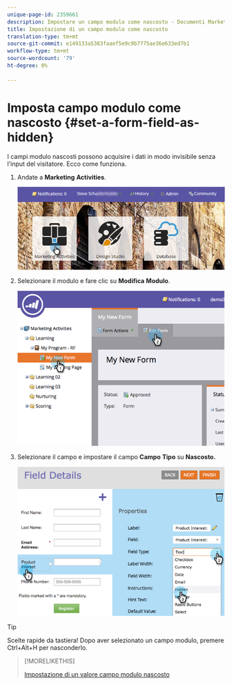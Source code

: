 ```yaml
---
unique-page-id: 2359661
description: Impostare un campo modulo come nascosto - Documenti Marketo - Documentazione prodotto
title: Impostazione di un campo modulo come nascosto
translation-type: tm+mt
source-git-commit: e149133a5383faaef5e9c9b7775ae36e633ed7b1
workflow-type: tm+mt
source-wordcount: '79'
ht-degree: 0%

---
```



# Imposta campo modulo come nascosto {#set-a-form-field-as-hidden}

I campi modulo nascosti possono acquisire i dati in modo invisibile senza l&#39;input del visitatore. Ecco come funziona.

1. Andate a **Marketing** **Activities**.

   ![](assets/login-marketing-activities-3.png)

1. Selezionare il modulo e fare clic su **Modifica** **Modulo**.

   ![](assets/image2014-9-15-12-3a58-3a47.png)

1. Selezionare il campo e impostare il campo **Campo** **Tipo** su **Nascosto.**

   ![](assets/image2014-9-15-12-3a58-3a56.png)

>[!TIP]
>
>Scelte rapide da tastiera! Dopo aver selezionato un campo modulo, premere Ctrl+Alt+H per nasconderlo.

>[!MORELIKETHIS]
>
>[Impostazione di un valore campo modulo nascosto](set-a-hidden-form-field-value.md)


